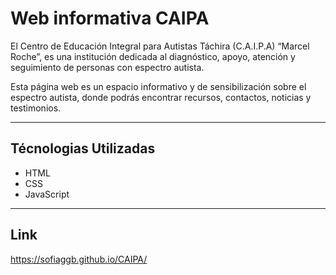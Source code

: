 # Web informativa CAIPA 

El Centro de Educación Integral para Autistas Táchira (C.A.I.P.A) “Marcel Roche”,
es una institución dedicada al diagnóstico, apoyo, atención y seguimiento de personas con 
espectro autista. 

Esta página web es un espacio informativo y de sensibilización sobre el espectro autista, donde podrás encontrar recursos, contactos, noticias y testimonios.

-----

## Técnologias Utilizadas

- HTML
- CSS
- JavaScript

-----

## Link

https://sofiaggb.github.io/CAIPA/